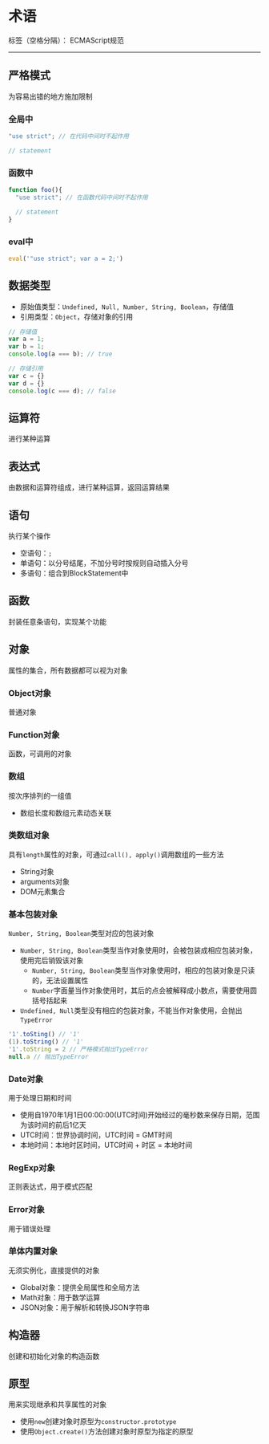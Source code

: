 # 术语

标签（空格分隔）： ECMAScript规范

---

## 严格模式

为容易出错的地方施加限制

### 全局中

```javascript
"use strict"; // 在代码中间时不起作用

// statement
```

### 函数中

```javascript
function foo(){
  "use strict"; // 在函数代码中间时不起作用

  // statement
}
```

### eval中

```javascript
eval('"use strict"; var a = 2;')
```

## 数据类型

* 原始值类型：`Undefined, Null, Number, String, Boolean`，存储值
* 引用类型：`Object`，存储对象的引用

```javascript
// 存储值
var a = 1;
var b = 1;
console.log(a === b); // true

// 存储引用
var c = {}
var d = {}
console.log(c === d); // false
```

## 运算符

进行某种运算

## 表达式

由数据和运算符组成，进行某种运算，返回运算结果

## 语句

执行某个操作

* 空语句：`;`
* 单语句：以分号结尾，不加分号时按规则自动插入分号
* 多语句：组合到BlockStatement中

## 函数

封装任意条语句，实现某个功能

## 对象

属性的集合，所有数据都可以视为对象

### Object对象

普通对象

### Function对象

函数，可调用的对象

### 数组

按次序排列的一组值

* 数组长度和数组元素动态关联

### 类数组对象

具有`length`属性的对象，可通过`call(), apply()`调用数组的一些方法

* String对象
* arguments对象
* DOM元素集合

### 基本包装对象

`Number, String, Boolean`类型对应的包装对象

* `Number, String, Boolean`类型当作对象使用时，会被包装成相应包装对象，使用完后销毁该对象
  * `Number, String, Boolean`类型当作对象使用时，相应的包装对象是只读的，无法设置属性
  * `Number`字面量当作对象使用时，其后的点会被解释成小数点，需要使用圆括号括起来
* `Undefined, Null`类型没有相应的包装对象，不能当作对象使用，会抛出`TypeError`

```javascript
'1'.toSting() // '1'
(1).toString() // '1'
'1'.toString = 2 // 严格模式抛出TypeError
null.a // 抛出TypeError
```

### Date对象

用于处理日期和时间

* 使用自1970年1月1日00:00:00(UTC时间)开始经过的毫秒数来保存日期，范围为该时间的前后1亿天
* UTC时间：世界协调时间，UTC时间 = GMT时间
* 本地时间：本地时区时间，UTC时间 + 时区 = 本地时间

### RegExp对象

正则表达式，用于模式匹配

### Error对象

用于错误处理

### 单体内置对象

无须实例化，直接提供的对象

* Global对象：提供全局属性和全局方法
* Math对象：用于数学运算
* JSON对象：用于解析和转换JSON字符串

## 构造器

创建和初始化对象的构造函数

## 原型

用来实现继承和共享属性的对象

* 使用`new`创建对象时原型为`constructor.prototype`
* 使用`Object.create()`方法创建对象时原型为指定的原型
